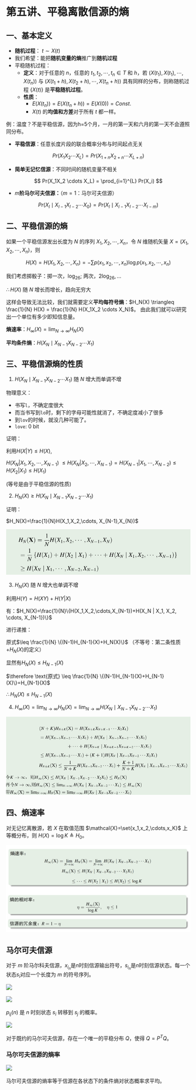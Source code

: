 # 第五讲、平稳离散信源的熵

## 一、基本定义

- **随机过程**： $t \sim X(t)$
- 我们希望：能把**随机变量的熵**推广到**随机过程**
- 平稳随机过程：
	- **定义**：对于任意的 $n$，任意的 $t_1, t_2, \cdots, t_n \in T$ 和 $h$，若 $(X(t_1), X(t_1), \cdots, X(t_n))$ 与 $(X(t_1 + h), X(t_2 + h), \cdots, X(t_n + h))$ 具有同样的分布，则称随机过程 $\{X(t)\}$ 是**平稳随机过程**。
	- **性质**：
		- $E(X(t_n)) = E(X(t_n + h)) = E(X(0)) = Const.$
		- $X(t)$ 的**均值和方差**对于所有 $t$ 都一样。

例：温度？不是平稳信源，因为h=5个月，一月的第一天和六月的第一天不会遵照同分布。

- **平稳信源**：任意长度片段的联合概率分布与时间起点无关

$$
Pr(X_1X_2 \cdots X_L) = Pr(X_{1+n}X_{2+n} \cdots X_{L+n})
$$
- **简单无记忆信源**：不同时间的随机变量不相关

$$
Pr(X_1X_2 \cdots X_L) = \prod_{i=1}^{L} Pr(X_i)
$$
- $m$**阶马尔可夫信源：**（$m = 1$：马尔可夫信源）

$$
Pr(X_l \mid X_{l-1}X_{l-2} \cdots X_0) = Pr(X_l \mid X_{l-1}X_{l-2} \cdots X_{l-m})
$$

## 二、平稳信源的熵

如果一个平稳信源发出长度为 $N$ 的序列 $X_1, X_2, \cdots, X_n$，令 $N$ 维随机矢量 $X = (X_1, X_2, \cdots, X_n)$，则

$$
H(X) = H(X_1, X_2, \cdots, X_n) = -\sum p(x_1, x_2, \cdots, x_n) \log p(x_1, x_2, \cdots, x_n)
$$

我们考虑掷骰子：掷一次，$\log_26$; 两次，$2\log_26,\dots$

$\therefore H(X)$ 随 $N$ 增长而增长，趋向无穷大

这样会导致无法比较，我们就需要定义**平均每符号熵**：$H_N(X) \triangleq \frac{1}{N} H(X) = \frac{1}{N} H(X_1X_2 \cdots X_N)$。 由此我们就可以研究出一个单位有多少即知信息量。

**熵速率**：$H_{\infty}(X) = \lim_{N \to \infty} H_N(X)$

**平均条件熵**：$H(X_N \mid X_{N-1}X_{N-2} \cdots X_1)$

## 三、平稳信源熵的性质

1. $H(X_N \mid X_{N-1}X_{N-2} \cdots X_1)$ 随 $N$ 增大而单调不增

物理意义：
- 书写`l`，不确定度很大
- 而当书写到`lo`时，剩下的字母可能性就消了，不确定度减小了很多
- 到`lov`的时候，就没几种可能了。
- `love`: 0 bit

证明：

利用$H(X|Y)\leq H(X),$ 

$H(X_N|X_1,X_2,\cdots, X_{N-1})$
$\leq H(X_N|X_2,\cdots,X_{N-1}) = H(X_{N-1}|X_1,\cdots,X_{N-2}) \leq H(X_2|X_1) \leq H(X_1)$

(等号是由于平稳信源的性质)


2. $H_N(X) \geq H(X_N \mid X_{N-1}X_{N-2} \cdots X_1)$

证明：

$H_N(X)=\frac{1}{N}H(X_1,X_2,\cdots, X_{N-1},X_{N})$


![](image/Pasted%20image%2020250329221626.png)

3. $H_N(X)$ 随 $N$ 增大也单调不增

利用$H(Y)=H(XY)+H(Y|X)$

有：$H_N(X)=\frac{1}{N}\{H(X_1,X_2,\cdots,X_{N-1})+H(X_N | X_1, X_2, \cdots, X_{N-1})\}$

进行递推：

原式$\leq \frac{1}{N} \{(N-1)H_{N-1}(X)+H_N(X)\}$ （不等号：第二条性质+$H_N(X)$的定义）

显然有$H_N(X) \leq H_{N-1}(X)$

$\therefore \text{原式} \leq \frac{1}{N} \{(N-1)H_{N-1}(X)+H_{N-1}(X)\}=H_{N-1}(X)$

$\therefore H_N(X) \leq H_{N-1}(X)$

4. $H_{\infty}(X) = \lim_{N \to \infty} H_N(X) = \lim_{N \to \infty} H(X_N \mid X_{N-1}X_{N-2} \cdots X_1)$

![](image/Pasted%20image%2020250329221728.png)

## 四、熵速率

对无记忆离散源，若 $X$ 在取值范围 $\mathcal{X}=\set{x_1,x_2,\cdots,x_K}$ 上等概分布，则 $H(X)=\log K\triangleq H_0$。

![](image/Pasted%20image%2020250329221927.png)

## 马尔可夫信源

对于 $m$ 阶马尔科夫信源，$x_{i_{n}}$是$n$时刻信源输出符号，$s_{i_{n}}$是$n$时刻信源状态。每一个状态$s_{i}$对应一个长度为 $m$ 的符号序列。

![](image/images/image-67.png)

![](image/images/image-68.png)

$p_{ij}(n)$ 是 $n$ 时刻状态 $s_{i}$ 转移到 $s_{j}$ 的概率。

![](image/images/image-69.png)

对于既约的马尔可夫信源，存在一个唯一的平稳分布 $Q$，使得 $Q=P^{T}Q$。

### 马尔可夫信源的熵率

![](image/images/image-70.png)


马尔可夫信源的熵率等于信源在各状态下的条件熵对状态概率求平均。